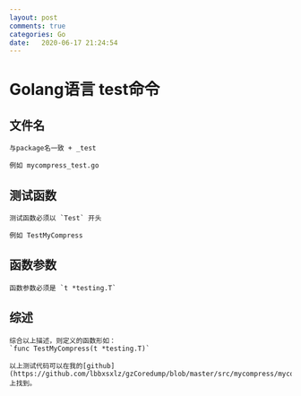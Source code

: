 ```yaml
---
layout: post
comments: true
categories: Go
date:   2020-06-17 21:24:54
---
```


# Golang语言 test命令

## 文件名
	与package名一致 + _test 
	
	例如 mycompress_test.go

## 测试函数
	测试函数必须以 `Test` 开头
	
	例如 TestMyCompress

## 函数参数
	函数参数必须是 `t *testing.T`
	
## 综述
	综合以上描述，则定义的函数形如：
	`func TestMyCompress(t *testing.T)`
	
	以上测试代码可以在我的[github](https://github.com/lbbxsxlz/gzCoredump/blob/master/src/mycompress/mycompress_test.go)上找到。